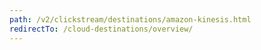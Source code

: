 ```yaml
---
path: /v2/clickstream/destinations/amazon-kinesis.html
redirectTo: /cloud-destinations/overview/
---
```


